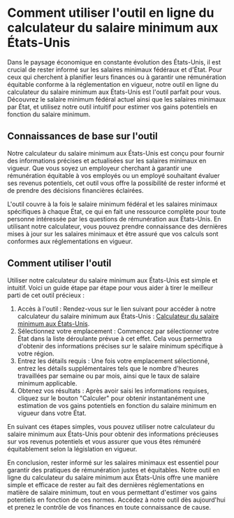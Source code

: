 Comment utiliser l'outil en ligne du calculateur du salaire minimum aux États-Unis
==================================================================================

Dans le paysage économique en constante évolution des États-Unis, il est crucial de rester informé sur les salaires minimaux fédéraux et d'État. Pour ceux qui cherchent à planifier leurs finances ou à garantir une rémunération équitable conforme à la réglementation en vigueur, notre outil en ligne du calculateur du salaire minimum aux États-Unis est l'outil parfait pour vous. Découvrez le salaire minimum fédéral actuel ainsi que les salaires minimaux par État, et utilisez notre outil intuitif pour estimer vos gains potentiels en fonction du salaire minimum.

Connaissances de base sur l'outil
---------------------------------

Notre calculateur du salaire minimum aux États-Unis est conçu pour fournir des informations précises et actualisées sur les salaires minimaux en vigueur. Que vous soyez un employeur cherchant à garantir une rémunération équitable à vos employés ou un employé souhaitant évaluer ses revenus potentiels, cet outil vous offre la possibilité de rester informé et de prendre des décisions financières éclairées.

L'outil couvre à la fois le salaire minimum fédéral et les salaires minimaux spécifiques à chaque État, ce qui en fait une ressource complète pour toute personne intéressée par les questions de rémunération aux États-Unis. En utilisant notre calculateur, vous pouvez prendre connaissance des dernières mises à jour sur les salaires minimaux et être assuré que vos calculs sont conformes aux réglementations en vigueur.

Comment utiliser l'outil
------------------------

Utiliser notre calculateur du salaire minimum aux États-Unis est simple et intuitif. Voici un guide étape par étape pour vous aider à tirer le meilleur parti de cet outil précieux :

1. Accès à l'outil : Rendez-vous sur le lien suivant pour accéder à notre calculateur du salaire minimum aux États-Unis : [Calculateur du salaire minimum aux États-Unis](https://www.onlinecalculatorsfree.com/fr/financial/us-minimum-wage-calculator.html).
2. Sélectionnez votre emplacement : Commencez par sélectionner votre État dans la liste déroulante prévue à cet effet. Cela vous permettra d'obtenir des informations précises sur le salaire minimum spécifique à votre région.
3. Entrez les détails requis : Une fois votre emplacement sélectionné, entrez les détails supplémentaires tels que le nombre d'heures travaillées par semaine ou par mois, ainsi que le taux de salaire minimum applicable.
4. Obtenez vos résultats : Après avoir saisi les informations requises, cliquez sur le bouton "Calculer" pour obtenir instantanément une estimation de vos gains potentiels en fonction du salaire minimum en vigueur dans votre État.

En suivant ces étapes simples, vous pouvez utiliser notre calculateur du salaire minimum aux États-Unis pour obtenir des informations précieuses sur vos revenus potentiels et vous assurer que vous êtes rémunéré équitablement selon la législation en vigueur.

En conclusion, rester informé sur les salaires minimaux est essentiel pour garantir des pratiques de rémunération justes et équitables. Notre outil en ligne du calculateur du salaire minimum aux États-Unis offre une manière simple et efficace de rester au fait des dernières réglementations en matière de salaire minimum, tout en vous permettant d'estimer vos gains potentiels en fonction de ces normes. Accédez à notre outil dès aujourd'hui et prenez le contrôle de vos finances en toute connaissance de cause.